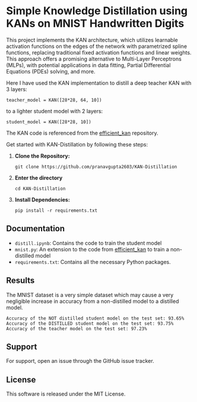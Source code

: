 
# Simple Knowledge Distillation using KANs on MNIST Handwritten Digits
This project implements the KAN architecture, which utilizes learnable activation functions on the edges of the network with parametrized spline functions, replacing traditional fixed activation functions and linear weights. This approach offers a promising alternative to Multi-Layer Perceptrons (MLPs), with potential applications in data fitting, Partial Differential Equations (PDEs) solving, and more.

Here I have used the KAN implementation to distill a deep teacher KAN with 3 layers:
```
teacher_model = KAN([28*28, 64, 10])
```

to a lighter student model with 2 layers:
```
student_model = KAN([28*28, 10])
```

The KAN code is referenced from the [efficient_kan](https://github.com/Blealtan/efficient-kan) repository.

Get started with KAN-Distillation by following these steps:

1. **Clone the Repository:**
    ```
    git clone https://github.com/pranavgupta2603/KAN-Distillation
    ```
2. **Enter the directory**
    ```
    cd KAN-Distillation
    ```
2. **Install Dependencies:**
    ```
    pip install -r requirements.txt
    ```

## Documentation

- `distill.ipynb`: Contains the code to train the student model
- `mnist.py`: An extension to the code from [efficient_kan](https://github.com/Blealtan/efficient-kan) to train a non-distilled model
- `requirements.txt`: Contains all the necessary Python packages.

## Results
The MNIST dataset is a very simple dataset which may cause a very negligible increase in accuracy from a non-distilled model to a distilled model.
```
Accuracy of the NOT distilled student model on the test set: 93.65%
Accuracy of the DISTILLED student model on the test set: 93.75%
Accuracy of the teacher model on the test set: 97.23%
```

## Support

For support, open an issue through the GitHub issue tracker.

## License

This software is released under the MIT License.
